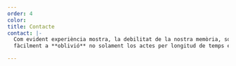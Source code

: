 ```yaml
---
order: 4
color:
title: Contacte
contact: |-
  Com evident experiència mostra, la debilitat de la nostra memòria, sotsmetent
  fàcilment a **oblivió** no solament los actes per longitud de temps envellits.

---
```


